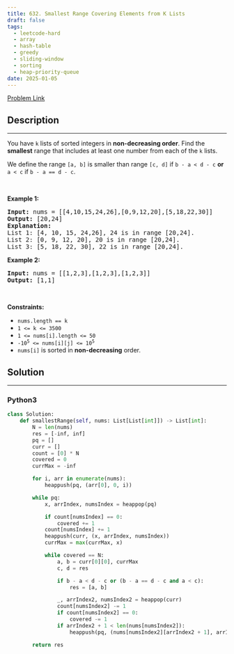 ```yaml
---
title: 632. Smallest Range Covering Elements from K Lists
draft: false
tags:
  - leetcode-hard
  - array
  - hash-table
  - greedy
  - sliding-window
  - sorting
  - heap-priority-queue
date: 2025-01-05
---
```


[Problem Link](https://leetcode.com/problems/smallest-range-covering-elements-from-k-lists/)

## Description

---

<p>You have <code>k</code> lists of sorted integers in <strong>non-decreasing&nbsp;order</strong>. Find the <b>smallest</b> range that includes at least one number from each of the <code>k</code> lists.</p>

<p>We define the range <code>[a, b]</code> is smaller than range <code>[c, d]</code> if <code>b - a &lt; d - c</code> <strong>or</strong> <code>a &lt; c</code> if <code>b - a == d - c</code>.</p>

<p>&nbsp;</p>
<p><strong class="example">Example 1:</strong></p>

<pre>
<strong>Input:</strong> nums = [[4,10,15,24,26],[0,9,12,20],[5,18,22,30]]
<strong>Output:</strong> [20,24]
<strong>Explanation: </strong>
List 1: [4, 10, 15, 24,26], 24 is in range [20,24].
List 2: [0, 9, 12, 20], 20 is in range [20,24].
List 3: [5, 18, 22, 30], 22 is in range [20,24].
</pre>

<p><strong class="example">Example 2:</strong></p>

<pre>
<strong>Input:</strong> nums = [[1,2,3],[1,2,3],[1,2,3]]
<strong>Output:</strong> [1,1]
</pre>

<p>&nbsp;</p>
<p><strong>Constraints:</strong></p>

<ul>
	<li><code>nums.length == k</code></li>
	<li><code>1 &lt;= k &lt;= 3500</code></li>
	<li><code>1 &lt;= nums[i].length &lt;= 50</code></li>
	<li><code>-10<sup>5</sup> &lt;= nums[i][j] &lt;= 10<sup>5</sup></code></li>
	<li><code>nums[i]</code>&nbsp;is sorted in <strong>non-decreasing</strong> order.</li>
</ul>

## Solution

---

### Python3

```py title='smallest-range-covering-elements-from-k-lists'
class Solution:
    def smallestRange(self, nums: List[List[int]]) -> List[int]:
        N = len(nums)
        res = [-inf, inf]
        pq = []
        curr = []
        count = [0] * N
        covered = 0
        currMax = -inf

        for i, arr in enumerate(nums):
            heappush(pq, (arr[0], 0, i))

        while pq:
            x, arrIndex, numsIndex = heappop(pq)

            if count[numsIndex] == 0:
                covered += 1
            count[numsIndex] += 1
            heappush(curr, (x, arrIndex, numsIndex))
            currMax = max(currMax, x)

            while covered == N:
                a, b = curr[0][0], currMax
                c, d = res

                if b - a < d - c or (b - a == d - c and a < c):
                    res = [a, b]

                _, arrIndex2, numsIndex2 = heappop(curr)
                count[numsIndex2] -= 1
                if count[numsIndex2] == 0:
                    covered -= 1
                if arrIndex2 + 1 < len(nums[numsIndex2]):
                    heappush(pq, (nums[numsIndex2][arrIndex2 + 1], arrIndex2 + 1, numsIndex2))

        return res
```
